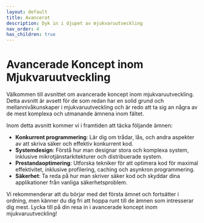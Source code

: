 ```yaml
---
layout: default
title: Avancerat
description: Dyk in i djupet av mjukvaruutveckling
nav_order: 4
has_children: true
---
```

# Avancerade Koncept inom Mjukvaruutveckling

Välkommen till avsnittet om avancerade koncept inom mjukvaruutveckling. Detta avsnitt är avsett för de som redan har en solid grund och mellannivåkunskaper i mjukvaruutveckling och är redo att ta sig an några av de mest komplexa och utmanande ämnena inom fältet.

Inom detta avsnitt kommer vi i framtiden att täcka följande ämnen:

- **Konkurrent programmering**: Lär dig om trådar, lås, och andra aspekter av att skriva säker och effektiv konkurrent kod.
- **Systemdesign**: Förstå hur man designar stora och komplexa system, inklusive mikrotjänstarkitekturer och distribuerade system.
- **Prestandaoptimering**: Utforska tekniker för att optimera kod för maximal effektivitet, inklusive profilering, caching och asynkron programmering.
- **Säkerhet**: Ta reda på hur man skriver säker kod och skyddar dina applikationer från vanliga säkerhetsproblem.

Vi rekommenderar att du börjar med det första ämnet och fortsätter i ordning, men känner du dig fri att hoppa runt till de ämnen som intresserar dig mest. Lycka till på din resa in i avancerade koncept inom mjukvaruutveckling!

